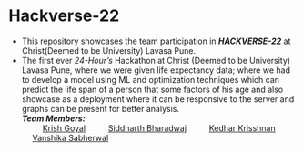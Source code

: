 # Hackverse-22
- This repository showcases the team participation in _**HACKVERSE-22**_ at Christ(Deemed to be University) Lavasa Pune.
- The first ever _24-Hour’s_ Hackathon at Christ (Deemed to be University) Lavasa Pune, where we were given life expectancy data; where we had to develop a model using ML and optimization techniques which can predict the life span of a person that some factors of his age and also showcase as a deployment where it can be responsive to the server and graphs can be present for better analysis. <br>
_**Team Members:**_ <br>
&emsp; &emsp; [Krish Goyal](https://github.com/Krishnaa-tech) 
&emsp; &emsp; [Siddharth Bharadwaj](https://github.com/bsid24082)
&emsp; &emsp; [Kedhar Krisshnan]()
&emsp; &emsp; [Vanshika Sabherwal]()
